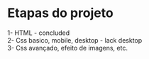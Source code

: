 # Etapas do projeto

1- HTML - concluded <br/>
2- Css basico, mobile, desktop - lack desktop <br/>
3- Css avançado, efeito de imagens, etc.
